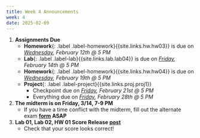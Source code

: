 ```yaml
---
title: Week 4 Announcements
week: 4
date: 2025-02-09
---
```


1. **Assignments Due**
    * **Homework**{: .label .label-homework}{{site.links.hw.hw03}} is due on *<u>Wednesday</u>, February 12th @ 5 PM*
    * **Lab**{: .label .label-lab}{{site.links.lab.lab04}} is due on *<u>Friday</u>, February 14th @ 5 PM*
    * **Homework**{: .label .label-homework}{{site.links.hw.hw04}} is due on *<u>Wednesday</u>, February 19th @ 5 PM*
    * **Project**{: .label .label-project}{{site.links.proj.proj1}}
        * Checkpoint due on *<u>Friday</u>, February 21st @ 5 PM*
        * Everything due on *<u>Friday</u>, February 28th @ 5 PM*
2. **The midterm is on Friday, 3/14, 7-9 PM**
    * If you have a time conflict with the midterm, fill out the alternate exam **[form](https://docs.google.com/forms/d/e/1FAIpQLSd8mf7LFq5zt1r74QNkjK1oDdU3vt2Vm1JShASt9AQVT6i9Pw/viewform) ASAP**
3. **Lab 01, Lab 02, HW 01 Score Release [post](https://edstem.org/us/courses/73504/discussion/6127695)**
    * Check that your score looks correct!
